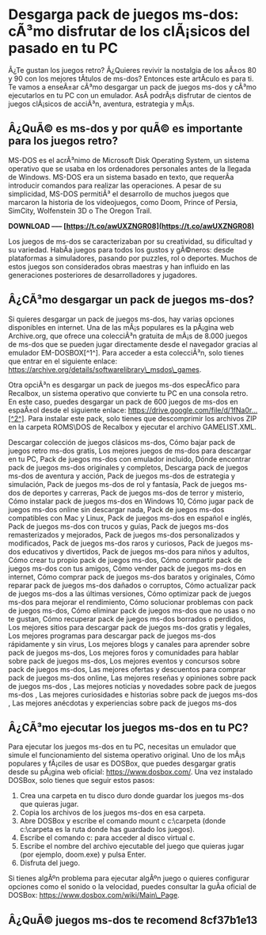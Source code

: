 
 
# Desgarga pack de juegos ms-dos: cÃ³mo disfrutar de los clÃ¡sicos del pasado en tu PC
  
Â¿Te gustan los juegos retro? Â¿Quieres revivir la nostalgia de los aÃ±os 80 y 90 con los mejores tÃ­tulos de ms-dos? Entonces este artÃ­culo es para ti. Te vamos a enseÃ±ar cÃ³mo desgargar un pack de juegos ms-dos y cÃ³mo ejecutarlos en tu PC con un emulador. AsÃ­ podrÃ¡s disfrutar de cientos de juegos clÃ¡sicos de acciÃ³n, aventura, estrategia y mÃ¡s.
  
## Â¿QuÃ© es ms-dos y por quÃ© es importante para los juegos retro?
  
MS-DOS es el acrÃ³nimo de Microsoft Disk Operating System, un sistema operativo que se usaba en los ordenadores personales antes de la llegada de Windows. MS-DOS era un sistema basado en texto, que requerÃ­a introducir comandos para realizar las operaciones. A pesar de su simplicidad, MS-DOS permitiÃ³ el desarrollo de muchos juegos que marcaron la historia de los videojuegos, como Doom, Prince of Persia, SimCity, Wolfenstein 3D o The Oregon Trail.
 
**DOWNLOAD ––– [https://t.co/awUXZNGR08](https://t.co/awUXZNGR08)**


  
Los juegos de ms-dos se caracterizaban por su creatividad, su dificultad y su variedad. HabÃ­a juegos para todos los gustos y gÃ©neros: desde plataformas a simuladores, pasando por puzzles, rol o deportes. Muchos de estos juegos son considerados obras maestras y han influido en las generaciones posteriores de desarrolladores y jugadores.
  
## Â¿CÃ³mo desgargar un pack de juegos ms-dos?
  
Si quieres desgargar un pack de juegos ms-dos, hay varias opciones disponibles en internet. Una de las mÃ¡s populares es la pÃ¡gina web Archive.org, que ofrece una colecciÃ³n gratuita de mÃ¡s de 8.000 juegos de ms-dos que se pueden jugar directamente desde el navegador gracias al emulador EM-DOSBOX[^1^]. Para acceder a esta colecciÃ³n, solo tienes que entrar en el siguiente enlace: https://archive.org/details/softwarelibrary\_msdos\_games.
  
Otra opciÃ³n es desgargar un pack de juegos ms-dos especÃ­fico para Recalbox, un sistema operativo que convierte tu PC en una consola retro. En este caso, puedes desgargar un pack de 600 juegos de ms-dos en espaÃ±ol desde el siguiente enlace: https://drive.google.com/file/d/1fNa0r...[^2^]. Para instalar este pack, solo tienes que descomprimir los archivos ZIP en la carpeta ROMS\\DOS de Recalbox y ejecutar el archivo GAMELIST.XML.
 
Descargar colección de juegos clásicos ms-dos,  Cómo bajar pack de juegos retro ms-dos gratis,  Los mejores juegos de ms-dos para descargar en tu PC,  Pack de juegos ms-dos con emulador incluido,  Dónde encontrar pack de juegos ms-dos originales y completos,  Descarga pack de juegos ms-dos de aventura y acción,  Pack de juegos ms-dos de estrategia y simulación,  Pack de juegos ms-dos de rol y fantasía,  Pack de juegos ms-dos de deportes y carreras,  Pack de juegos ms-dos de terror y misterio,  Cómo instalar pack de juegos ms-dos en Windows 10,  Cómo jugar pack de juegos ms-dos online sin descargar nada,  Pack de juegos ms-dos compatibles con Mac y Linux,  Pack de juegos ms-dos en español e inglés,  Pack de juegos ms-dos con trucos y guías,  Pack de juegos ms-dos remasterizados y mejorados,  Pack de juegos ms-dos personalizados y modificados,  Pack de juegos ms-dos raros y curiosos,  Pack de juegos ms-dos educativos y divertidos,  Pack de juegos ms-dos para niños y adultos,  Cómo crear tu propio pack de juegos ms-dos,  Cómo compartir pack de juegos ms-dos con tus amigos,  Cómo vender pack de juegos ms-dos en internet,  Cómo comprar pack de juegos ms-dos baratos y originales,  Cómo reparar pack de juegos ms-dos dañados o corruptos,  Cómo actualizar pack de juegos ms-dos a las últimas versiones,  Cómo optimizar pack de juegos ms-dos para mejorar el rendimiento,  Cómo solucionar problemas con pack de juegos ms-dos,  Cómo eliminar pack de juegos ms-dos que no usas o no te gustan,  Cómo recuperar pack de juegos ms-dos borrados o perdidos,  Los mejores sitios para descargar pack de juegos ms-dos gratis y legales,  Los mejores programas para descargar pack de juegos ms-dos rápidamente y sin virus,  Los mejores blogs y canales para aprender sobre pack de juegos ms-dos,  Los mejores foros y comunidades para hablar sobre pack de juegos ms-dos,  Los mejores eventos y concursos sobre pack de juegos ms-dos,  Las mejores ofertas y descuentos para comprar pack de juegos ms-dos online,  Las mejores reseñas y opiniones sobre pack de juegos ms-dos ,  Las mejores noticias y novedades sobre pack de juegos ms-dos ,  Las mejores curiosidades e historias sobre pack de juegos ms-dos ,  Las mejores anécdotas y experiencias sobre pack de juegos ms-dos
  
## Â¿CÃ³mo ejecutar los juegos ms-dos en tu PC?
  
Para ejecutar los juegos ms-dos en tu PC, necesitas un emulador que simule el funcionamiento del sistema operativo original. Uno de los mÃ¡s populares y fÃ¡ciles de usar es DOSBox, que puedes desgargar gratis desde su pÃ¡gina web oficial: https://www.dosbox.com/. Una vez instalado DOSBox, solo tienes que seguir estos pasos:
  
1. Crea una carpeta en tu disco duro donde guardar los juegos ms-dos que quieras jugar.
2. Copia los archivos de los juegos ms-dos en esa carpeta.
3. Abre DOSBox y escribe el comando mount c c:\\carpeta (donde c:\\carpeta es la ruta donde has guardado los juegos).
4. Escribe el comando c: para acceder al disco virtual c.
5. Escribe el nombre del archivo ejecutable del juego que quieras jugar (por ejemplo, doom.exe) y pulsa Enter.
6. Disfruta del juego.

Si tienes algÃºn problema para ejecutar algÃºn juego o quieres configurar opciones como el sonido o la velocidad, puedes consultar la guÃ­a oficial de DOSBox: https://www.dosbox.com/wiki/Main\_Page.
  
## Â¿QuÃ© juegos ms-dos te recomend 8cf37b1e13


